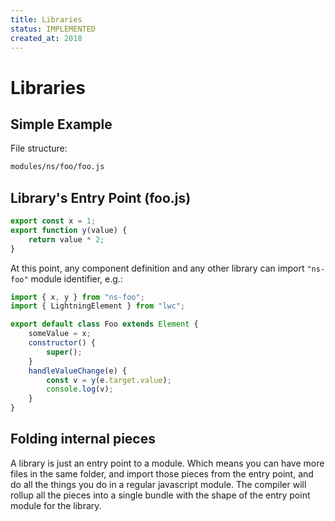 ```yaml
---
title: Libraries
status: IMPLEMENTED
created_at: 2018
---
```


# Libraries

## Simple Example

File structure:

```bash
modules/ns/foo/foo.js
```

## Library's Entry Point (foo.js)

```js
export const x = 1;
export function y(value) {
    return value * 2;
}
```

At this point, any component definition and any other library can import `"ns-foo"` module identifier, e.g.:

```js
import { x, y } from "ns-foo";
import { LightningElement } from "lwc";

export default class Foo extends Element {
    someValue = x;
    constructor() {
        super();
    }
    handleValueChange(e) {
        const v = y(e.target.value);
        console.log(v);
    }
}
```

## Folding internal pieces

A library is just an entry point to a module. Which means you can have more files in the same folder, and import those pieces from the entry point, and do all the things you do in a regular javascript module. The compiler will rollup all the pieces into a single bundle with the shape of the entry point module for the library.
